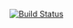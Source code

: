 [![Build Status](https://travis-ci.org/robertcboll/sbt-base.svg?branch=master)](https://travis-ci.org/robertcboll/sbt-base)
